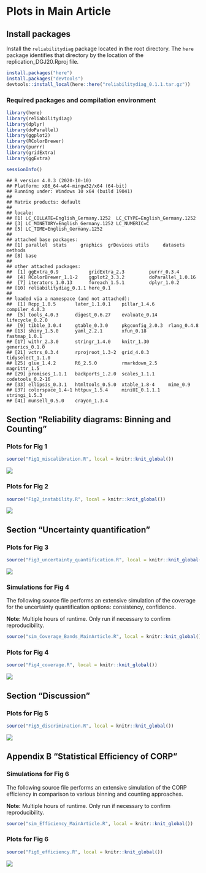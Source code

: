 Plots in Main Article
================

## Install packages

Install the `reliabilitydiag` package located in the root directory. The
`here` package identifies that directory by the location of the
replication\_DGJ20.Rproj file.

``` r
install.packages("here")
install.packages("devtools")
devtools::install_local(here::here("reliabilitydiag_0.1.1.tar.gz"))
```

### Required packages and compilation environment

``` r
library(here)
library(reliabilitydiag)
library(dplyr)
library(doParallel)
library(ggplot2)
library(RColorBrewer)
library(purrr)
library(gridExtra)
library(ggExtra)

sessionInfo()
```

    ## R version 4.0.3 (2020-10-10)
    ## Platform: x86_64-w64-mingw32/x64 (64-bit)
    ## Running under: Windows 10 x64 (build 19041)
    ## 
    ## Matrix products: default
    ## 
    ## locale:
    ## [1] LC_COLLATE=English_Germany.1252  LC_CTYPE=English_Germany.1252   
    ## [3] LC_MONETARY=English_Germany.1252 LC_NUMERIC=C                    
    ## [5] LC_TIME=English_Germany.1252    
    ## 
    ## attached base packages:
    ## [1] parallel  stats     graphics  grDevices utils     datasets  methods  
    ## [8] base     
    ## 
    ## other attached packages:
    ##  [1] ggExtra_0.9           gridExtra_2.3         purrr_0.3.4          
    ##  [4] RColorBrewer_1.1-2    ggplot2_3.3.2         doParallel_1.0.16    
    ##  [7] iterators_1.0.13      foreach_1.5.1         dplyr_1.0.2          
    ## [10] reliabilitydiag_0.1.1 here_0.1             
    ## 
    ## loaded via a namespace (and not attached):
    ##  [1] Rcpp_1.0.5       later_1.1.0.1    pillar_1.4.6     compiler_4.0.3  
    ##  [5] tools_4.0.3      digest_0.6.27    evaluate_0.14    lifecycle_0.2.0 
    ##  [9] tibble_3.0.4     gtable_0.3.0     pkgconfig_2.0.3  rlang_0.4.8     
    ## [13] shiny_1.5.0      yaml_2.2.1       xfun_0.18        fastmap_1.0.1   
    ## [17] withr_2.3.0      stringr_1.4.0    knitr_1.30       generics_0.1.0  
    ## [21] vctrs_0.3.4      rprojroot_1.3-2  grid_4.0.3       tidyselect_1.1.0
    ## [25] glue_1.4.2       R6_2.5.0         rmarkdown_2.5    magrittr_1.5    
    ## [29] promises_1.1.1   backports_1.2.0  scales_1.1.1     codetools_0.2-16
    ## [33] ellipsis_0.3.1   htmltools_0.5.0  xtable_1.8-4     mime_0.9        
    ## [37] colorspace_1.4-1 httpuv_1.5.4     miniUI_0.1.1.1   stringi_1.5.3   
    ## [41] munsell_0.5.0    crayon_1.3.4

## Section “Reliability diagrams: Binning and Counting”

### Plots for Fig 1

``` r
source("Fig1_miscalibration.R", local = knitr::knit_global())
```

![](README_files/figure-gfm/Fig1-1.png)<!-- -->

### Plots for Fig 2

``` r
source("Fig2_instability.R", local = knitr::knit_global())
```

![](README_files/figure-gfm/Fig2-1.png)<!-- -->

## Section “Uncertainty quantification”

### Plots for Fig 3

``` r
source("Fig3_uncertainty_quantification.R", local = knitr::knit_global())
```

![](README_files/figure-gfm/Fig3-1.png)<!-- -->

### Simulations for Fig 4

The following source file performs an extensive simulation of the
coverage for the uncertainty quantification options: consistency,
confidence.

**Note:** Multiple hours of runtime. Only run if necessary to confirm
reproducibility.

``` r
source("sim_Coverage_Bands_MainArticle.R", local = knitr::knit_global())
```

### Plots for Fig 4

``` r
source("Fig4_coverage.R", local = knitr::knit_global())
```

![](README_files/figure-gfm/Fig4-1.png)<!-- -->

## Section “Discussion”

### Plots for Fig 5

``` r
source("Fig5_discrimination.R", local = knitr::knit_global())
```

![](README_files/figure-gfm/Fig5-1.png)<!-- -->

## Appendix B “Statistical Efficiency of CORP”

### Simulations for Fig 6

The following source file performs an extensive simulation of the CORP
efficiency in comparison to various binning and counting approaches.

**Note:** Multiple hours of runtime. Only run if necessary to confirm
reproducibility.

``` r
source("sim_Efficiency_MainArticle.R", local = knitr::knit_global())
```

### Plots for Fig 6

``` r
source("Fig6_efficiency.R", local = knitr::knit_global())
```

![](README_files/figure-gfm/Fig6-1.png)<!-- -->
